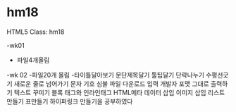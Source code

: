 # hm18
HTML5 Class: hm18

-wk01
  - 파일4개올림

-wk 02
  -파일20개 올림
     -타이틀달아보기 문단제목달기 툴팁달기 단락나누기 수평선긋기
     새로운 줄로 넘어가기 문자 기호 심불 파일 다운로드 입력 
     개발자 포맷 그대로 출력하기 텍스트 꾸미기 블록 태그와 인라인태그
     HTML메타 데이터 삽입 이미지 삽입 리스트만들기 표만들기 하이퍼링크 만들기을 공부하였다
